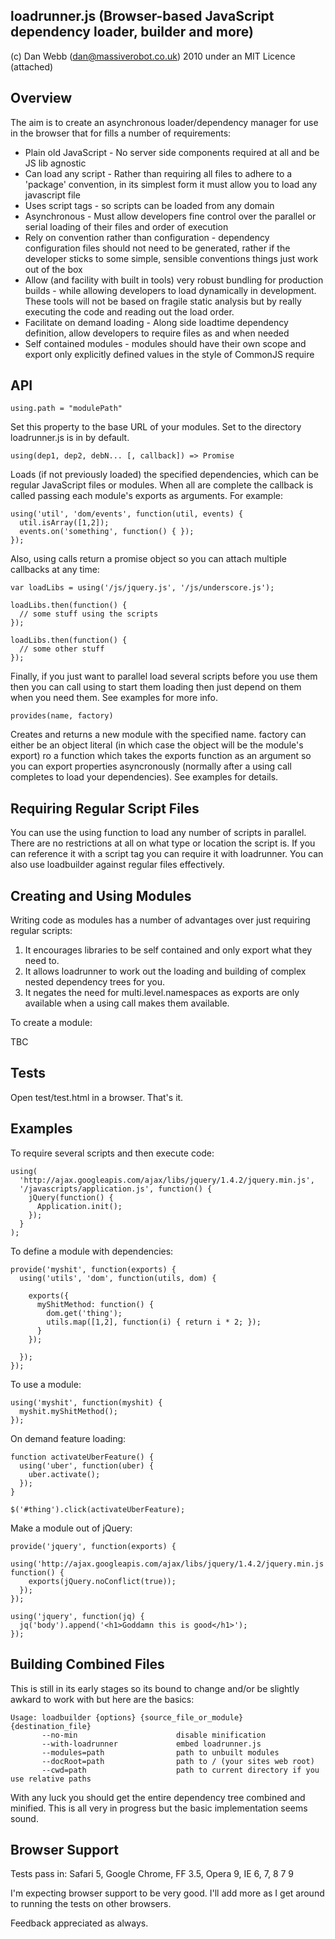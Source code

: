 loadrunner.js (Browser-based JavaScript dependency loader, builder and more)
---------------------------------------------------------------------

(c) Dan Webb (dan@massiverobot.co.uk) 2010 under an MIT Licence (attached)

Overview
--------

The aim is to create an asynchronous loader/dependency manager for use in the browser that for fills a number of requirements:

* Plain old JavaScript - No server side components required at all and be JS lib agnostic
* Can load any script -  Rather than requiring all files to adhere to a 'package' convention, in its simplest form it must allow you to load any javascript file
* Uses script tags - so scripts can be loaded from any domain
* Asynchronous - Must allow developers fine control over the parallel or serial loading of their files and order of execution
* Rely on convention rather than configuration - dependency configuration files should not need to be generated, rather if the developer sticks to some simple, sensible conventions things just work out of the box
* Allow (and facility with built in tools) very robust bundling for production builds - while allowing developers to load dynamically in development.  These tools will not be based on fragile static analysis but by really executing the code and reading out the load order.
* Facilitate on demand loading - Along side loadtime dependency definition, allow developers to require files as and when needed
* Self contained modules - modules should have their own scope and export only explicitly defined values in the style of CommonJS require

API
---

    using.path = "modulePath"

Set this property to the base URL of your modules.  Set to the directory loadrunner.js is in by default.

    using(dep1, dep2, debN... [, callback]) => Promise

Loads (if not previously loaded) the specified dependencies, which can be regular JavaScript files or modules.  When all are complete the callback is called passing each module's exports as arguments.  For example:

    using('util', 'dom/events', function(util, events) {
      util.isArray([1,2]);
      events.on('something', function() { });
    });

Also, using calls return a promise object so you can attach multiple callbacks at any time:

    var loadLibs = using('/js/jquery.js', '/js/underscore.js');

    loadLibs.then(function() {
      // some stuff using the scripts
    });

    loadLibs.then(function() {
      // some other stuff
    });

Finally, if you just want to parallel load several scripts before you use them then you can call using to start them loading then just depend on them when you need them. See examples for more info.

    provides(name, factory)

Creates and returns a new module with the specified name.  factory can either be an object literal (in which case the object will be the module's export) ro a function which takes the exports function as an argument so you can export properties asyncronously (normally after a using call completes to load your dependencies). See examples for details.

Requiring Regular Script Files
------------------------------

You can use the using function to load any number of scripts in parallel.  There are no restrictions at all on what type or location the script is.  If you can reference it with a script tag you can require it with loadrunner.  You can also use loadbuilder against regular files effectively.

Creating and Using Modules
------------------------------

Writing code as modules has a number of advantages over just requiring regular scripts:

  1. It encourages libraries to be self contained and only export what they need to.
  2. It allows loadrunner to work out the loading and building of complex nested dependency trees for you.
  3. It negates the need for multi.level.namespaces as exports are only available when a using call makes them available.

To create a module:

TBC

Tests
-----

Open test/test.html in a browser.  That's it.


Examples
--------

To require several scripts and then execute code:

    using(
      'http://ajax.googleapis.com/ajax/libs/jquery/1.4.2/jquery.min.js',
      '/javascripts/application.js', function() {
        jQuery(function() {
          Application.init();
        });
      }
    );

To define a module with dependencies:

    provide('myshit', function(exports) {
      using('utils', 'dom', function(utils, dom) {

        exports({
          myShitMethod: function() {
            dom.get('thing');
            utils.map([1,2], function(i) { return i * 2; });
          }
        });

      });
    });

To use a module:

    using('myshit', function(myshit) {
      myshit.myShitMethod();
    });

On demand feature loading:

    function activateUberFeature() {
      using('uber', function(uber) {
        uber.activate();
      });
    }

    $('#thing').click(activateUberFeature);

Make a module out of jQuery:

    provide('jquery', function(exports) {
      using('http://ajax.googleapis.com/ajax/libs/jquery/1.4.2/jquery.min.js', function() {
        exports(jQuery.noConflict(true));
      });
    });

    using('jquery', function(jq) {
      jq('body').append('<h1>Goddamn this is good</h1>');
    });


Building Combined Files
-----------------------

This is still in its early stages so its bound to change and/or be slightly awkard to work with but here are the basics:

    Usage: loadbuilder {options} {source_file_or_module} {destination_file}
           --no-min                      disable minification
           --with-loadrunner             embed loadrunner.js
           --modules=path                path to unbuilt modules
           --docRoot=path                path to / (your sites web root)
           --cwd=path                    path to current directory if you use relative paths

With any luck you should get the entire dependency tree combined and minified. This is all very in progress but the basic implementation seems sound.

Browser Support
---------------

Tests pass in: Safari 5, Google Chrome, FF 3.5, Opera 9, IE 6, 7, 8 7 9

I'm expecting browser support to be very good.  I'll add more as I get around to running the tests on other browsers.

Feedback appreciated as always.